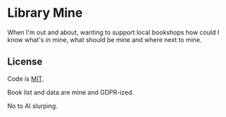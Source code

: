 # Library Mine

When I'm out and about, wanting to support local bookshops how could I know what's in mine, what should be mine and where next to mine.

## License

Code is [MIT](https://opensource.org/license/mit).

Book list and data are mine and GDPR-ized.

No to AI slurping.